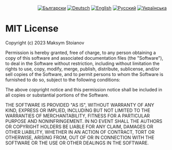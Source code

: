 <div id="locales" align="right">
  <a href="../bg/LICENSE.md"><img src="https://img.shields.io/badge/BG-grey?style=flat" alt="Български"></a>
  <a href="../de/LICENSE.md"><img src="https://img.shields.io/badge/DE-grey?style=flat" alt="Deutsch"></a>
  <a href="../en/LICENSE.md"><img src="https://img.shields.io/badge/EN-grey?style=flat" alt="English"></a>
  <a href="../ru/LICENSE.md"><img src="https://img.shields.io/badge/RU-grey?style=flat" alt="Русский"></a>
  <a href="../uk/LICENSE.md"><img src="https://img.shields.io/badge/UK-blue?style=flat" alt="Українська"></a>
</div>


# MIT License

Copyright (c) 2023 Maksym Stoianov

Permission is hereby granted, free of charge, to any person obtaining a copy
of this software and associated documentation files (the "Software"), to deal
in the Software without restriction, including without limitation the rights
to use, copy, modify, merge, publish, distribute, sublicense, and/or sell
copies of the Software, and to permit persons to whom the Software is
furnished to do so, subject to the following conditions:

The above copyright notice and this permission notice shall be included in all
copies or substantial portions of the Software.

THE SOFTWARE IS PROVIDED "AS IS", WITHOUT WARRANTY OF ANY KIND, EXPRESS OR
IMPLIED, INCLUDING BUT NOT LIMITED TO THE WARRANTIES OF MERCHANTABILITY,
FITNESS FOR A PARTICULAR PURPOSE AND NONINFRINGEMENT. IN NO EVENT SHALL THE
AUTHORS OR COPYRIGHT HOLDERS BE LIABLE FOR ANY CLAIM, DAMAGES OR OTHER
LIABILITY, WHETHER IN AN ACTION OF CONTRACT, TORT OR OTHERWISE, ARISING FROM,
OUT OF OR IN CONNECTION WITH THE SOFTWARE OR THE USE OR OTHER DEALINGS IN THE
SOFTWARE.